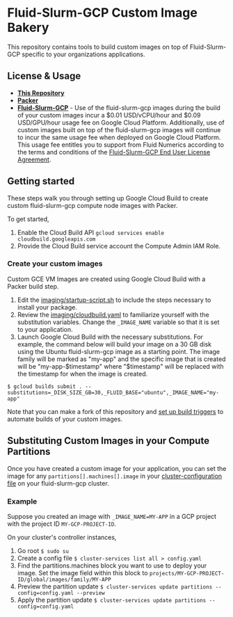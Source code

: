# Fluid-Slurm-GCP Custom Image Bakery
This repository contains tools to build custom images on top of Fluid-Slurm-GCP specific to your organizations applications.

## License & Usage
*  [**This Repository**](./LICENSE)
*  [**Packer**](https://github.com/hashicorp/packer/blob/master/LICENSE)
*  [**Fluid-Slurm-GCP**](https://help.fluidnumerics.com/slurm-gcp/eula) - Use of the fluid-slurm-gcp images during the build of your custom images incur a $0.01 USD/vCPU/hour and $0.09 USD/GPU/hour usage fee on Google Cloud Platform. Additionally, use of custom images built on top of the fluid-slurm-gcp images will continue to incur the same usage fee when deployed on Google Cloud Platform. This usage fee entitles you to support from Fluid Numerics according to the terms and conditions of the [Fluid-Slurm-GCP End User License Agreement](https://help.fluidnumerics.com/slurm-gcp/eula).

## Getting started
These steps walk you through setting up Google Cloud Build to create custom fluid-slurm-gcp compute node images with Packer.

To get started,
1. Enable the Cloud Build API `gcloud services enable cloudbuild.googleapis.com`
2. Provide the Cloud Build service account the Compute Admin IAM Role.

### Create your custom images
Custom GCE VM Images are created using Google Cloud Build with a Packer build step. 

1. Edit the [imaging/startup-script.sh](./startup-script.sh) to include the steps necessary to install your package.
2. Review the [imaging/cloudbuild.yaml](./cloudbuild.yaml) to familiarize yourself with the substitution variables. Change the `_IMAGE_NAME` variable so that it is set to your application.
3. Launch Google Cloud Build with the necessary substitutions. For example, the command below will build your image on a 30 GB disk using the Ubuntu fluid-slurm-gcp image as a starting point. The image family will be marked as "my-app" and the specific image that is created will be "my-app-$timestamp" where "$timestamp" will be replaced with the timestamp for when the image is created.
```
$ gcloud builds submit . --substitutions=_DISK_SIZE_GB=30,_FLUID_BASE="ubuntu",_IMAGE_NAME="my-app"
```

Note that you can make a fork of this repository and [set up build triggers](https://cloud.google.com/cloud-build/docs/automating-builds/create-manage-triggers) to automate builds of your custom images.


## Substituting Custom Images in your Compute Partitions
Once you have created a custom image for your application, you can set the image for any `partitions[].machines[].image` in your [cluster-configuration file](https://help.fluidnumerics.com/slurm-gcp/documentation/cluster-services) on your fluid-slurm-gcp cluster.

### Example
Suppose you created an image with `_IMAGE_NAME=MY-APP` in a GCP project with the project ID `MY-GCP-PROJECT-ID`.

On your cluster's controller instances, 
1. Go root `$ sudo su`
2. Create a config file `$ cluster-services list all > config.yaml`
3. Find the partitions.machines block you want to use to deploy your image. Set the image field within this block to `projects/MY-GCP-PROJECT-ID/global/images/family/MY-APP`
4. Preview the partition update `$ cluster-services update partitions --config=config.yaml --preview`
5. Apply the partition update `$ cluster-services update partitions --config=config.yaml`

